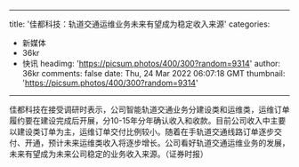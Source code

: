 
---
title: '佳都科技：轨道交通运维业务未来有望成为稳定收入来源'
categories: 
 - 新媒体
 - 36kr
 - 快讯
headimg: 'https://picsum.photos/400/300?random=9314'
author: 36kr
comments: false
date: Thu, 24 Mar 2022 06:07:18 GMT
thumbnail: 'https://picsum.photos/400/300?random=9314'
---

<div>   
佳都科技在接受调研时表示，公司智能轨道交通业务分建设类和运维类，运维订单履约要在建设完成后开展，分10-15年分年确认收入和收款。目前公司收入中主要以建设类订单为主，运维订单交付比例较小。随着在手轨道交通线路订单逐步交付、开通，预计未来运维类收入将逐步增长。公司看好轨道交通运维业务的发展，未来有望成为未来公司稳定的业务收入来源。（证券时报）  
</div>
            